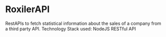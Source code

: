 # RoxilerAPI

RestAPIs to fetch statistical information about the sales of a company from a third party API.
Technology Stack used:
NodeJS
RESTful API
